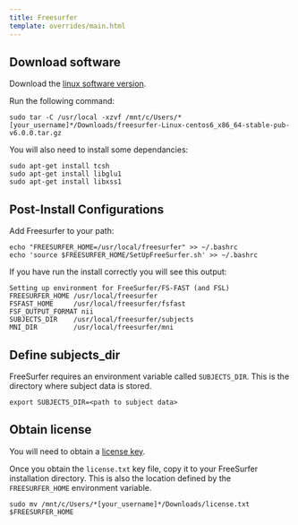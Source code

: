 ```yaml
---
title: Freesurfer
template: overrides/main.html
---
```


## Download software

Download the [linux software version](https://surfer.nmr.mgh.harvard.edu/pub/dist/freesurfer/6.0.0/freesurfer-Linux-centos6_x86_64-stable-pub-v6.0.0.tar.gz).

Run the following command:

```console
sudo tar -C /usr/local -xzvf /mnt/c/Users/*[your_username]*/Downloads/freesurfer-Linux-centos6_x86_64-stable-pub-v6.0.0.tar.gz
```

You will also need to install some dependancies:

```console
sudo apt-get install tcsh
sudo apt-get install libglu1
sudo apt-get install libxss1
```

## Post-Install Configurations

Add Freesurfer to your path:

```console
echo "FREESURFER_HOME=/usr/local/freesurfer" >> ~/.bashrc
echo 'source $FREESURFER_HOME/SetUpFreeSurfer.sh' >> ~/.bashrc
```

If you have run the install correctly you will see this output:

```console
Setting up environment for FreeSurfer/FS-FAST (and FSL)
FREESURFER_HOME /usr/local/freesurfer
FSFAST_HOME     /usr/local/freesurfer/fsfast
FSF_OUTPUT_FORMAT nii
SUBJECTS_DIR    /usr/local/freesurfer/subjects
MNI_DIR         /usr/local/freesurfer/mni
```

## Define subjects_dir

FreeSurfer requires an environment variable called ```SUBJECTS_DIR```. This is the directory where subject data is stored.

```console
export SUBJECTS_DIR=<path to subject data>
```

## Obtain license

You will need to obtain a [license key](https://surfer.nmr.mgh.harvard.edu/registration.html).

Once you obtain the `license.txt` key file, copy it to your FreeSurfer installation directory. This is also the location defined by the `FREESURFER_HOME` environment variable.

```console
sudo mv /mnt/c/Users/*[your_username]*/Downloads/license.txt $FREESURFER_HOME
```
